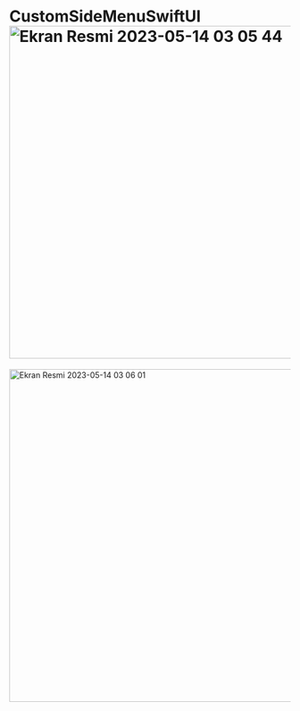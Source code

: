 # CustomSideMenuSwiftUI<img width="596" alt="Ekran Resmi 2023-05-14 03 05 44" src="https://github.com/yunusberdibekk/CustomSideMenuSwiftUI/assets/92654362/b5a34017-3e73-4d17-a355-0a1592a05cf6">
<img width="596" alt="Ekran Resmi 2023-05-14 03 06 01" src="https://github.com/yunusberdibekk/CustomSideMenuSwiftUI/assets/92654362/ad02ab40-558c-4373-823a-8a316f736877">
